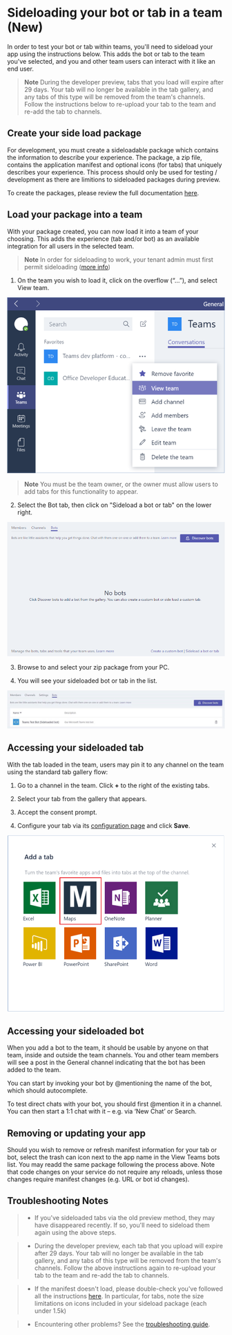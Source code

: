 # Sideloading your bot or tab in a team (New)

In order to test your bot or tab within teams, you'll need to sideload your app using the instructions below.  This adds the bot or tab to the team you've selected, and you and other team users can interact with it like an end user.

> **Note** During the developer preview, tabs that you load will expire after 29 days.  Your tab will no longer be available in the tab gallery, and any tabs of this type will be removed from the team's channels.  Follow the instructions below to re-upload your tab to the team and re-add the tab to channels.

## Create your side load package

For development, you must create a sideloadable package which contains the information to describe your experience.  The package, a zip file, contains the application manifest and optional icons (for tabs) that uniquely describes your experience.  This process should only be used for testing / development as there are limitions to sideloaded packages during preview.

To create the packages, please review the full documentation [here](createpackage.md).

## Load your package into a team

With your package created, you can now load it into a team of your choosing.  This adds the experience (tab and/or bot) as an available integration for all users in the selected team.

> **Note** In order for sideloading to work, your tenant admin must first permit sideloading ([more info](setup.md))

1.  On the team you wish to load it, click on the overflow (“…”), and select View team. 

   !["View team"](images/tab_view_team.png)

> **Note** You must be the team owner, or the owner must allow users to add tabs for this functionality to appear.

2.	Select the Bot tab, then click on "Sideload a bot or tab" on the lower right.

   !["Sideload entry point"](images/sideloadentrypoint.png)

3.	Browse to and select your zip package from your PC.

4.	You will see your sideloaded bot or tab in the list.

   !["Example of bot in list of side-loaded bots"](images/botinlist.jpg)



## Accessing your sideloaded tab

With the tab loaded in the team, users may pin it to any channel on the team using the standard tab gallery flow:

1. Go to a channel in the team.  Click **+** to the right of the existing tabs.

2. Select your tab from the gallery that appears.

3. Accept the consent prompt.

4. Configure your tab via its [configuration page](createconfigpage.md) and click **Save**. 

![The Add a tab dialog box, featuring a gallery of available tabs.](images/tab_gallery.png)


## Accessing your sideloaded bot
 
When you add a bot to the team, it should be usable by anyone on that team, inside and outside the team channels.  You and other team members will see a post in the General channel indicating that the bot has been added to the team.

You can start by invoking your bot by @mentioning the name of the bot, which should autocomplete.

To test direct chats with your bot, you should first @mention it in a channel.  You can then start a 1:1 chat with it – e.g. via ‘New Chat’ or Search. 


## Removing or updating your app

Should you wish to remove or refresh manifest information for your tab or bot, select the trash can icon next to the app name in the View Teams bots list.  You may readd the same package following the process above.  Note that code changes on your service do not require any reloads, unless those changes require manifest changes (e.g. URL or bot id changes). 

## Troubleshooting Notes

> * If you've sideloaded tabs via the old preview method, they may have disappeared recently.  If so, you'll need to sideload them again using the above steps.

> * During the developer preview, each tab that you upload will expire after 29 days.  Your tab will no longer be available in the tab gallery, and any tabs of this type will be removed from the team's channels.  Follow the above instructions again to re-upload your tab to the team and re-add the tab to channels.

> * If the manifest doesn't load, please double-check you've followed all the instructions [here](createpackage.md).  In particular, for tabs, note the size limitations on icons included in your sideload package (each under 1.5k)

> * Encountering other problems?  See the [troubleshooting guide](troubleshooting.md).